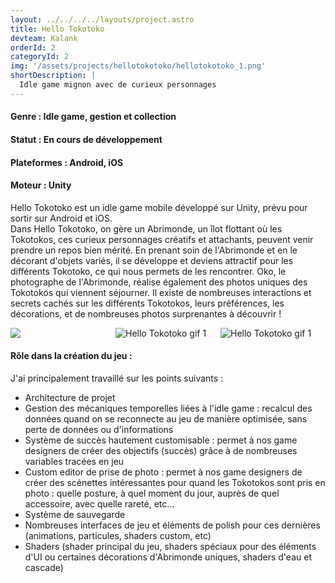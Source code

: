 ```yaml
---
layout: ../../../../layouts/project.astro
title: Hello Tokotoko
devteam: Kalank
orderId: 2
categoryId: 2
img: '/assets/projects/hellotokotoko/hellotokotoko_1.png'
shortDescription: |
  Idle game mignon avec de curieux personnages
---
```


<h4><a class="accent">Genre :</a> Idle game, gestion et collection </h4>
<h4><a class="accent">Statut :</a> En cours de développement</h4>
<h4>
<a class="accent">Plateformes :</a> Android, iOS
</h4>
<h4><a class="accent">Moteur :</a> Unity</h4>
<p class="description">
Hello Tokotoko est un idle game mobile développé sur Unity, prévu pour sortir sur Android et iOS.
<br>
Dans Hello Tokotoko, on gère un Abrimonde, un îlot flottant où les Tokotokos, ces curieux personnages créatifs et attachants, peuvent venir prendre un repos bien mérité.
En prenant soin de l'Abrimonde et en le décorant d'objets variés, il se développe et deviens attractif pour les différents Tokotoko, ce qui nous permets de les rencontrer.
Oko, le photographe de l'Abrimonde, réalise également des photos uniques des Tokotokos qui viennent séjourner. Il existe de nombreuses interactions et secrets cachés sur
les différents Tokotokos, leurs préférences, les décorations, et de nombreuses photos surprenantes à découvrir !
</p>
<div style="display: grid; grid-template-columns: 1fr 1fr 1fr;">
  <img style="max-width: 300px; border: 3px solid var(--c-sekared);" src="/assets/projects/hellotokotoko/hellotokotoko_2.png">
  <img style="max-width: 300px; border: 3px solid var(--c-sekared);" alt="Hello Tokotoko gif 1" src="/assets/projects/hellotokotoko/hellotokotoko_gif1.gif">
  <img style="max-width: 300px; border: 3px solid var(--c-sekared);" alt="Hello Tokotoko gif 1" src="/assets/projects/hellotokotoko/hellotokotoko_gif2.gif">
</div>
<h4><a class="accent">Rôle dans la création du jeu :</a></h4>
<p class="description">
J'ai principalement travaillé sur les points suivants :
<ul>
  <li>
    Architecture de projet
  </li>
  <li>
    Gestion des mécaniques temporelles liées à l'idle game : recalcul des données quand on se reconnecte au jeu de manière optimisée, sans perte de données ou d'informations
  </li>
  <li>
    Système de succès hautement customisable : permet à nos game designers de créer des objectifs (succès) grâce à de nombreuses variables tracées en jeu
  </li>
  <li>
    Custom editor de prise de photo : permet à nos game designers de créer des scénettes intéressantes pour quand les Tokotokos sont pris en photo : quelle posture, à quel moment du jour, auprès de quel accessoire, avec quelle rareté, etc...
  </li>
  <li>
    Système de sauvegarde
  </li>
  <li>
    Nombreuses interfaces de jeu et éléments de polish pour ces dernières (animations, particules, shaders custom, etc)
  </li>
  <li>
    Shaders (shader principal du jeu, shaders spéciaux pour des éléments d'UI ou certaines décorations d'Abrimonde uniques, shaders d'eau et cascade)
  </li>
</ul>
</p>